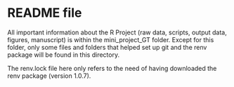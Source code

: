 # README file

All important information about the R Project (raw data, scripts, output data, figures, manuscript) is within the mini_project_GT folder. Except for this folder, only some files and folders that helped set up git and the renv package will be found in this directory.

The renv.lock file here only refers to the need of having downloaded the renv package (version 1.0.7).
